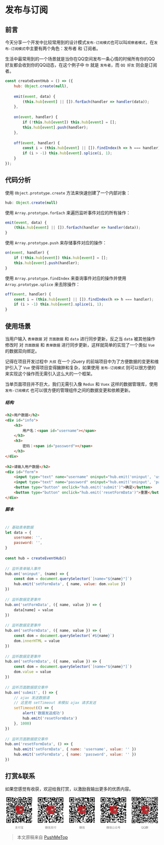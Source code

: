 # 发布与订阅

## 前言

今天分享一个开发中比较常用到的设计模式`发布-订阅模式`也可以叫`观察者模式`，在`发布-订阅模式`中主要有两个角色：发布者 和 订阅者。

生活中最常用到的一个场景就是当你在QQ空间发布一条心情的时候所有你的QQ好友都会收到你的QQ动态，在这个例子中 `你` 就是 `发布者`，而 `QQ 好友` 则会是订阅者。

```javascript
const createEventHub = () => ({
    hub: Object.create(null),

    emit(event, data) {
        (this.hub[event] || []).forEach(handler => handler(data));
    },

    on(event, handler) {
        if (!this.hub[event]) this.hub[event] = [];
        this.hub[event].push(handler);
    },

    off(event, handler) {
        const i = (this.hub[event] || []).findIndex(h => h === handler);
        if (i > -1) this.hub[event].splice(i, 1);
    }
});
```

<!-- more -->

## 代码分析

使用 `Object.prototype.create` 方法来快速创建了一个内部对象：

```javascript
hub: Object.create(null)
```

使用 `Array.prototype.forEach` 来遍历监听事件对应的所有操作：

```javascript
emit(event, data) {
    (this.hub[event] || []).forEach(handler => handler(data));
}
```

使用 `Array.prototype.push` 来存储事件对应的操作：

```javascript
on(event, handler) {
    if (!this.hub[event]) this.hub[event] = [];
    this.hub[event].push(handler);
}
```

使用 `Array.prototype.findIndex` 来查询事件对应的操作并使用 `Array.prototype.splice` 来去除操作：

```javascript
off(event, handler) {
    const i = (this.hub[event] || []).findIndex(h => h === handler);
    if (i > -1) this.hub[event].splice(i, 1);
}
```

## 使用场景

当用户输入 `表单数据` 对 `页面数据` 和 `data` 进行同步更新，反之当 `data` 被其他操作修改时 对 `页面数据` 和 `表单数据` 进行同步更新，这样就简单的实现了一个类似 `Vue` 的数据双向绑定。

记得在项目开发过程中 `大叔` 在一个 jQuery 的前端项目中为了方便数据的变更和维护引入了 `Vue` 使得项目变得臃肿和复杂，如果使用 `发布-订阅模式` 则可以很方便的来实现这个操作而无需引入这么大的一个框架。

当单页面项目并不巨大，我们无需引入像 `Redux` 和 `Vuex` 这样的数据管理库，使用 `发布-订阅模式` 也可以很方便的管理组件之间的数据变更和依赖更新。

##### 结构

```html
<h2>用户数据</h2>
<div id="info">
    <h3>
        用户名：<span id="username"></span>
    </h3>
    <h3>
        密码：<span id="password"></span>
    </h3>
</div>

<h2>请输入用户数据</h2>
<div id="form">
    <input type="text" name="username" oninput="hub.emit('oninput', 'username')" />
    <input type="text" name="password" oninput="hub.emit('oninput', 'password')" />
    <button type="button" onclick="hub.emit('submit')">确定</button>
    <button type="button" onclick="hub.emit('resetFormData')">重置</button>
</div>
```

##### 脚本
```javascript

// 基础表单数据
let data = {
    username: '',
    password: '',
}

const hub = createEventHub()

// 监听表单输入事件
hub.on('oninput', (name) => {
    const dom = document.querySelector(`[name="${name}"]`)
    hub.emit('setFormData', { name, value: dom.value })
})

// 监听数据变更事件
hub.on('setFormData', ({ name, value }) => {
    data[name] = value
})

// 监听数据变更事件
hub.on('setFormData', ({ name, value }) => {
    const dom = document.querySelector(`#${name}`)
    dom.innerHTML = value
})

// 监听数据变更事件
hub.on('setFormData', ({ name, value }) => {
    const dom = document.querySelector(`[name="${name}"]`)
    dom.value = value
})

// 监听页面数据提交事件
hub.on('submit', () => {
    // ajax 发送数据请
    // 这里用 setTimeout 来模拟 ajax 请求发送
    setTimeout(() => {
        alert('数据发送成功')
        hub.emit('resetFormData')
    }, 1000)
})

// 监听页面数据提交事件
hub.on('resetFormData', () => {
    hub.emit('setFormData', { name: 'username', value: '' })
    hub.emit('setFormData', { name: 'password', value: '' })
})
```

## 打赏&联系

如果您感觉有收获，欢迎给我打赏，以激励我输出更多的优质内容。

![打赏&联系](https://raw.githubusercontent.com/pushmetop/resource/master/donate/donate.png)

> 本文原稿来自 [PushMeTop](https://pushmetop.github.io)